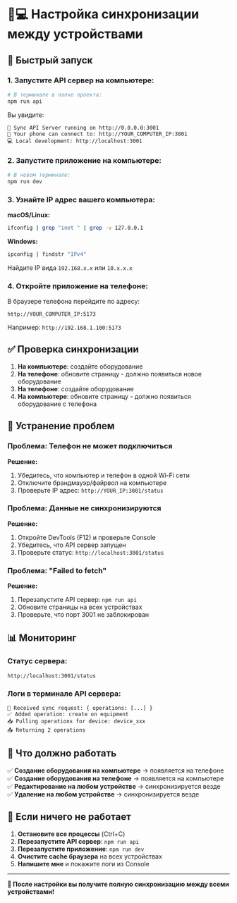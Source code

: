 # 📱💻 Настройка синхронизации между устройствами

## 🚀 Быстрый запуск

### 1. Запустите API сервер на компьютере:

```bash
# В терминале в папке проекта:
npm run api
```

Вы увидите:
```
🚀 Sync API Server running on http://0.0.0.0:3001
📱 Your phone can connect to: http://YOUR_COMPUTER_IP:3001
💻 Local development: http://localhost:3001
```

### 2. Запустите приложение на компьютере:

```bash
# В новом терминале:
npm run dev
```

### 3. Узнайте IP адрес вашего компьютера:

**macOS/Linux:**
```bash
ifconfig | grep "inet " | grep -v 127.0.0.1
```

**Windows:**
```bash
ipconfig | findstr "IPv4"
```

Найдите IP вида `192.168.x.x` или `10.x.x.x`

### 4. Откройте приложение на телефоне:

В браузере телефона перейдите по адресу:
```
http://YOUR_COMPUTER_IP:5173
```

Например: `http://192.168.1.100:5173`

## ✅ Проверка синхронизации

1. **На компьютере**: создайте оборудование
2. **На телефоне**: обновите страницу - должно появиться новое оборудование
3. **На телефоне**: создайте оборудование  
4. **На компьютере**: обновите страницу - должно появиться оборудование с телефона

## 🔧 Устранение проблем

### Проблема: Телефон не может подключиться

**Решение:**
1. Убедитесь, что компьютер и телефон в одной Wi-Fi сети
2. Отключите брандмауэр/файрвол на компьютере
3. Проверьте IP адрес: `http://YOUR_IP:3001/status`

### Проблема: Данные не синхронизируются

**Решение:**
1. Откройте DevTools (F12) и проверьте Console
2. Убедитесь, что API сервер запущен
3. Проверьте статус: `http://localhost:3001/status`

### Проблема: "Failed to fetch"

**Решение:**
1. Перезапустите API сервер: `npm run api`
2. Обновите страницы на всех устройствах
3. Проверьте, что порт 3001 не заблокирован

## 📊 Мониторинг

### Статус сервера:
```
http://localhost:3001/status
```

### Логи в терминале API сервера:
```
🔄 Received sync request: { operations: [...] }
✅ Added operation: create on equipment
📥 Pulling operations for device: device_xxx
📤 Returning 2 operations
```

## 🎯 Что должно работать

✅ **Создание оборудования на компьютере** → появляется на телефоне  
✅ **Создание оборудования на телефоне** → появляется на компьютере  
✅ **Редактирование на любом устройстве** → синхронизируется везде  
✅ **Удаление на любом устройстве** → синхронизируется везде  

## 🚨 Если ничего не работает

1. **Остановите все процессы** (Ctrl+C)
2. **Перезапустите API сервер**: `npm run api`
3. **Перезапустите приложение**: `npm run dev`
4. **Очистите cache браузера** на всех устройствах
5. **Напишите мне** и покажите логи из Console

---

**🎉 После настройки вы получите полную синхронизацию между всеми устройствами!**
